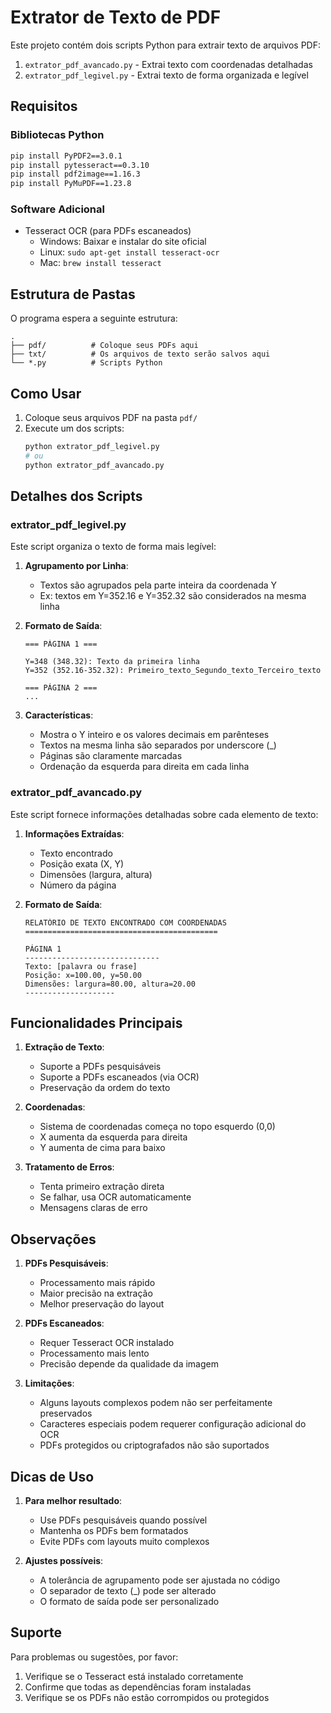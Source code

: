 # Extrator de Texto de PDF

Este projeto contém dois scripts Python para extrair texto de arquivos PDF:
1. `extrator_pdf_avancado.py` - Extrai texto com coordenadas detalhadas
2. `extrator_pdf_legivel.py` - Extrai texto de forma organizada e legível

## Requisitos

### Bibliotecas Python
```bash
pip install PyPDF2==3.0.1
pip install pytesseract==0.3.10
pip install pdf2image==1.16.3
pip install PyMuPDF==1.23.8
```

### Software Adicional
- Tesseract OCR (para PDFs escaneados)
  - Windows: Baixar e instalar do site oficial
  - Linux: `sudo apt-get install tesseract-ocr`
  - Mac: `brew install tesseract`

## Estrutura de Pastas
O programa espera a seguinte estrutura:
```
.
├── pdf/          # Coloque seus PDFs aqui
├── txt/          # Os arquivos de texto serão salvos aqui
└── *.py          # Scripts Python
```

## Como Usar

1. Coloque seus arquivos PDF na pasta `pdf/`
2. Execute um dos scripts:
   ```bash
   python extrator_pdf_legivel.py
   # ou
   python extrator_pdf_avancado.py
   ```

## Detalhes dos Scripts

### extrator_pdf_legivel.py

Este script organiza o texto de forma mais legível:

1. **Agrupamento por Linha**:
   - Textos são agrupados pela parte inteira da coordenada Y
   - Ex: textos em Y=352.16 e Y=352.32 são considerados na mesma linha

2. **Formato de Saída**:
   ```
   === PÁGINA 1 ===
   
   Y=348 (348.32): Texto da primeira linha
   Y=352 (352.16-352.32): Primeiro_texto_Segundo_texto_Terceiro_texto
   
   === PÁGINA 2 ===
   ...
   ```

3. **Características**:
   - Mostra o Y inteiro e os valores decimais em parênteses
   - Textos na mesma linha são separados por underscore (_)
   - Páginas são claramente marcadas
   - Ordenação da esquerda para direita em cada linha

### extrator_pdf_avancado.py

Este script fornece informações detalhadas sobre cada elemento de texto:

1. **Informações Extraídas**:
   - Texto encontrado
   - Posição exata (X, Y)
   - Dimensões (largura, altura)
   - Número da página

2. **Formato de Saída**:
   ```
   RELATÓRIO DE TEXTO ENCONTRADO COM COORDENADAS
   ===========================================
   
   PÁGINA 1
   ------------------------------
   Texto: [palavra ou frase]
   Posição: x=100.00, y=50.00
   Dimensões: largura=80.00, altura=20.00
   --------------------
   ```

## Funcionalidades Principais

1. **Extração de Texto**:
   - Suporte a PDFs pesquisáveis
   - Suporte a PDFs escaneados (via OCR)
   - Preservação da ordem do texto

2. **Coordenadas**:
   - Sistema de coordenadas começa no topo esquerdo (0,0)
   - X aumenta da esquerda para direita
   - Y aumenta de cima para baixo

3. **Tratamento de Erros**:
   - Tenta primeiro extração direta
   - Se falhar, usa OCR automaticamente
   - Mensagens claras de erro

## Observações

1. **PDFs Pesquisáveis**:
   - Processamento mais rápido
   - Maior precisão na extração
   - Melhor preservação do layout

2. **PDFs Escaneados**:
   - Requer Tesseract OCR instalado
   - Processamento mais lento
   - Precisão depende da qualidade da imagem

3. **Limitações**:
   - Alguns layouts complexos podem não ser perfeitamente preservados
   - Caracteres especiais podem requerer configuração adicional do OCR
   - PDFs protegidos ou criptografados não são suportados

## Dicas de Uso

1. **Para melhor resultado**:
   - Use PDFs pesquisáveis quando possível
   - Mantenha os PDFs bem formatados
   - Evite PDFs com layouts muito complexos

2. **Ajustes possíveis**:
   - A tolerância de agrupamento pode ser ajustada no código
   - O separador de texto (_) pode ser alterado
   - O formato de saída pode ser personalizado

## Suporte

Para problemas ou sugestões, por favor:
1. Verifique se o Tesseract está instalado corretamente
2. Confirme que todas as dependências foram instaladas
3. Verifique se os PDFs não estão corrompidos ou protegidos 